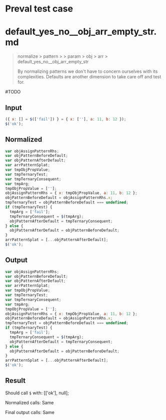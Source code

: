 # Preval test case

# default_yes_no__obj_arr_empty_str.md

> normalize > pattern >  > param > obj > arr > default_yes_no__obj_arr_empty_str
>
> By normalizing patterns we don't have to concern ourselves with its complexities. Defaults are another dimension to take care off and test for.

#TODO

## Input

`````js filename=intro
({ x: [] = $(['fail']) } = { x: [''], a: 11, b: 12 });
$('ok');
`````

## Normalized

`````js filename=intro
var objAssignPatternRhs;
var objPatternBeforeDefault;
var objPatternAfterDefault;
var arrPatternSplat;
var tmpObjPropValue;
var tmpTernaryTest;
var tmpTernaryConsequent;
var tmpArg;
tmpObjPropValue = [''];
objAssignPatternRhs = { x: tmpObjPropValue, a: 11, b: 12 };
objPatternBeforeDefault = objAssignPatternRhs.x;
tmpTernaryTest = objPatternBeforeDefault === undefined;
if (tmpTernaryTest) {
  tmpArg = ['fail'];
  tmpTernaryConsequent = $(tmpArg);
  objPatternAfterDefault = tmpTernaryConsequent;
} else {
  objPatternAfterDefault = objPatternBeforeDefault;
}
arrPatternSplat = [...objPatternAfterDefault];
$('ok');
`````

## Output

`````js filename=intro
var objAssignPatternRhs;
var objPatternBeforeDefault;
var objPatternAfterDefault;
var arrPatternSplat;
var tmpObjPropValue;
var tmpTernaryTest;
var tmpTernaryConsequent;
var tmpArg;
tmpObjPropValue = [''];
objAssignPatternRhs = { x: tmpObjPropValue, a: 11, b: 12 };
objPatternBeforeDefault = objAssignPatternRhs.x;
tmpTernaryTest = objPatternBeforeDefault === undefined;
if (tmpTernaryTest) {
  tmpArg = ['fail'];
  tmpTernaryConsequent = $(tmpArg);
  objPatternAfterDefault = tmpTernaryConsequent;
} else {
  objPatternAfterDefault = objPatternBeforeDefault;
}
arrPatternSplat = [...objPatternAfterDefault];
$('ok');
`````

## Result

Should call `$` with:
[['ok'], null];

Normalized calls: Same

Final output calls: Same
